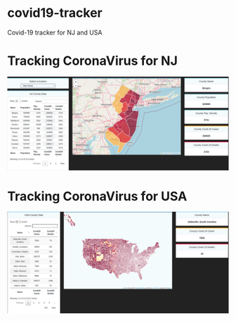 # covid19-tracker
Covid-19 tracker for NJ and USA

# Tracking CoronaVirus for NJ
![covid-19-nj](/screenshots/nj-covid19-tracker.png "NJ CoronaVirus Stats")

# Tracking CoronaVirus for USA
![covid-19-usa](/screenshots/usa-covid19-tracker.png "USA CoronaVirus Stats")

